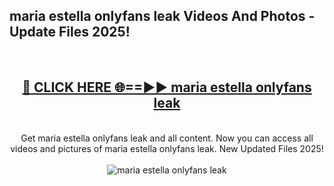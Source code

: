<h2>maria estella onlyfans leak Videos And Photos - Update Files 2025!</h2>
<br>
<div align="center">
<h2><a href="https://top-ai-tools.click/QrbHav" rel="nofollow">🔴 CLICK HERE 🌐==►► maria estella onlyfans leak</a></h2>
<br>
Get maria estella onlyfans leak and all content. Now you can access all videos and pictures of maria estella onlyfans leak. New Updated Files 2025!
<br>
<br>
<a href="https://top-ai-tools.click/QrbHav" rel="nofollow" data-target="animated-image.originalLink"><img src="https://i.ibb.co.com/WyWwxjT/player-gif2.gif" alt="maria estella onlyfans leak" style="max-width: 100%; display: inline-block;" data-target="animated-image.originalImage"></a>
</div>
<br>